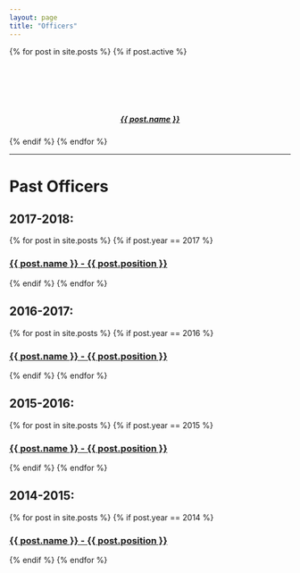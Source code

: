 ```yaml
---
layout: page
title: "Officers"
---
```

<div class="row">
{% for post in site.posts %}
{% if post.active %}
	<a href="{{ post.url | prepend: site.baseurl }}">
		<div class="circle small pull-left" style="background-image: url('{{ site.url }}/{% if post.header-img %}{{ post.header-img }}{% else %}img/officers/blank.jpg{% endif %}')" >
            <br><br><br><br><br>
            <h5 class="post-title" style="text-align:center">
            {{ post.name }}</h5>
		</div>
	</a>
{% endif %}
{% endfor %}
</div>
<hr>



<h1>Past Officers</h1>
<div class="col-lg-12 col-md-12 col-sm-12 col-xs-12">

<h2>2017-2018:</h2>
<div class="col-lg-0 col-md-0 col-sm-0 col-xs-0">
{% for post in site.posts %}
{% if post.year == 2017 %}
    <a href="{{ post.url | prepend: site.baseurl }}">
        <h3 class="post-title">{{ post.name }} - {{ post.position }}</h3>
    </a>
{% endif %}
{% endfor %}
</div>

<h2>2016-2017:</h2>
<div class="col-lg-0 col-md-0 col-sm-0 col-xs-0">
{% for post in site.posts %}
{% if post.year == 2016 %}
    <a href="{{ post.url | prepend: site.baseurl }}">
        <h3 class="post-title">{{ post.name }} - {{ post.position }}</h3>
    </a>
{% endif %}
{% endfor %}
</div>

<h2>2015-2016:</h2>
<div class="col-lg-0 col-md-0 col-sm-0 col-xs-0">
{% for post in site.posts %}
{% if post.year == 2015 %}
    <a href="{{ post.url | prepend: site.baseurl }}">
        <h3 class="post-title">{{ post.name }} - {{ post.position }}</h3>
    </a>
{% endif %}
{% endfor %}
</div>

<h2>2014-2015:</h2>
<div class="col-lg-0 col-md-0 col-sm-0 col-xs-0">
{% for post in site.posts %}
{% if post.year == 2014 %}
    <a href="{{ post.url | prepend: site.baseurl }}">
        <h3 class="post-title">{{ post.name }} - {{ post.position }}</h3>
    </a>
{% endif %}
{% endfor %}
</div>
